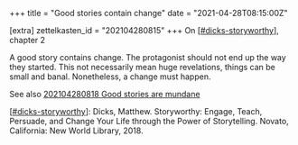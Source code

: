 +++
title = "Good stories contain change"
date = "2021-04-28T08:15:00Z"

[extra]
zettelkasten_id = "202104280815"
+++
On [[#dicks-storyworthy](/zettelkasten/tags/dicks-storyworthy)], chapter 2

A good story contains change. The protagonist should not end up the way they started. This not necessarily mean huge revelations, things can be small and banal. Nonetheless, a change must happen.

See also [202104280818 Good stories are mundane](/zettelkasten/202104280818-good-stories-are-mundane)

[[#dicks-storyworthy](/zettelkasten/tags/dicks-storyworthy)]: Dicks, Matthew. Storyworthy: Engage, Teach, Persuade, and Change Your Life through the Power of Storytelling. Novato, California: New World Library, 2018.


